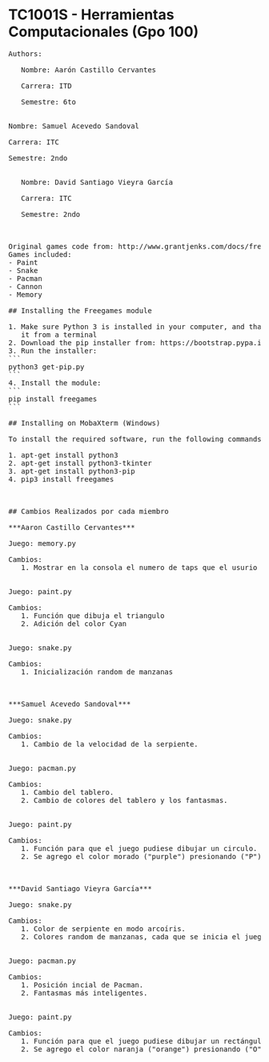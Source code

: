 # TC1001S - Herramientas Computacionales (Gpo 100)
<pre>
Authors:

   Nombre: Aarón Castillo Cervantes

   Carrera: ITD

   Semestre: 6to


Nombre: Samuel Acevedo Sandoval

Carrera: ITC

Semestre: 2ndo


   Nombre: David Santiago Vieyra García

   Carrera: ITC

   Semestre: 2ndo



Original games code from: http://www.grantjenks.com/docs/freegames/index.html
Games included:
- Paint
- Snake
- Pacman
- Cannon
- Memory

## Installing the Freegames module

1. Make sure Python 3 is installed in your computer, and that you can call
   it from a terminal
2. Download the pip installer from: https://bootstrap.pypa.io/get-pip.py
3. Run the installer:
```
python3 get-pip.py
```
4. Install the module:
```
pip install freegames
```

## Installing on MobaXterm (Windows)

To install the required software, run the following commands:

1. apt-get install python3
2. apt-get install python3-tkinter
3. apt-get install python3-pip
4. pip3 install freegames



## Cambios Realizados por cada miembro 

***Aaron Castillo Cervantes***

Juego: memory.py 

Cambios: 
   1. Mostrar en la consola el numero de taps que el usurio reliza 


Juego: paint.py 

Cambios: 
   1. Función que dibuja el triangulo 
   2. Adición del color Cyan 


Juego: snake.py

Cambios: 
   1. Inicialización random de manzanas 



***Samuel Acevedo Sandoval***

Juego: snake.py

Cambios:
   1. Cambio de la velocidad de la serpiente.


Juego: pacman.py

Cambios:
   1. Cambio del tablero.
   2. Cambio de colores del tablero y los fantasmas.


Juego: paint.py

Cambios:
   1. Función para que el juego pudiese dibujar un circulo.
   2. Se agrego el color morado ("purple") presionando ("P").



***David Santiago Vieyra García***

Juego: snake.py

Cambios:
   1. Color de serpiente en modo arcoíris.
   2. Colores random de manzanas, cada que se inicia el juego.


Juego: pacman.py

Cambios:
   1. Posición incial de Pacman.
   2. Fantasmas más inteligentes.


Juego: paint.py

Cambios:
   1. Función para que el juego pudiese dibujar un rectángulo.
   2. Se agrego el color naranja ("orange") presionando ("O").

</pre>
